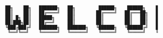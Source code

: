 <pre>
 ██╗    ██╗   ███████╗   ██╗         ██████╗    ██████╗    ███╗   ███╗   ███████╗    ██╗
 ██║    ██║   ██╔════╝   ██║        ██╔════╝   ██╔═══██╗   ████╗ ████║   ██╔════╝    ██║
 ██║ █╗ ██║   █████╗     ██║        ██║        ██║   ██║   ██╔████╔██║   █████╗      ██║
 ██║███╗██║   ██╔══╝     ██║        ██║        ██║   ██║   ██║╚██╔╝██║   ██╔══╝      ╚═╝
 ╚███╔███╔╝   ███████╗   ███████╗   ╚██████╗   ╚██████╔╝   ██║ ╚═╝ ██║   ███████╗    ██╗
  ╚══╝╚══╝    ╚══════╝   ╚══════╝    ╚═════╝    ╚═════╝    ╚═╝     ╚═╝   ╚══════╝    ╚═╝</pre>
